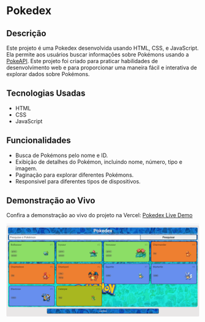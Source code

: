 # Pokedex

## Descrição

Este projeto é uma Pokedex desenvolvida usando HTML, CSS, e JavaScript. Ela permite aos usuários buscar informações sobre Pokémons usando a [PokeAPI](https://pokeapi.co/). Este projeto foi criado para praticar habilidades de desenvolvimento web e para proporcionar uma maneira fácil e interativa de explorar dados sobre Pokémons.

## Tecnologias Usadas

-   HTML
-   CSS
-   JavaScript

## Funcionalidades

-   Busca de Pokémons pelo nome e ID.
-   Exibição de detalhes do Pokémon, incluindo nome, número, tipo e imagem.
-   Paginação para explorar diferentes Pokémons.
-   Responsivel para diferentes tipos de dispositivos.

## Demonstração ao Vivo

Confira a demonstração ao vivo do projeto na Vercel: [Pokedex Live Demo](https://pokedex-delta-fawn-81.vercel.app/)

<img src="https://github.com/Thais-DN/Pokedex/blob/master/assets/img/tela.png" alt="pokedex-na-web">
